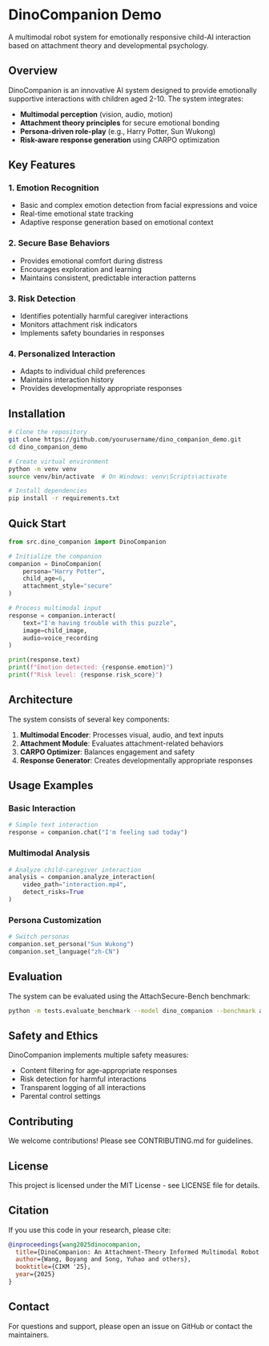 # DinoCompanion Demo

A multimodal robot system for emotionally responsive child-AI interaction based on attachment theory and developmental psychology.

## Overview

DinoCompanion is an innovative AI system designed to provide emotionally supportive interactions with children aged 2-10. The system integrates:

- **Multimodal perception** (vision, audio, motion)
- **Attachment theory principles** for secure emotional bonding
- **Persona-driven role-play** (e.g., Harry Potter, Sun Wukong)
- **Risk-aware response generation** using CARPO optimization

## Key Features

### 1. Emotion Recognition
- Basic and complex emotion detection from facial expressions and voice
- Real-time emotional state tracking
- Adaptive response generation based on emotional context

### 2. Secure Base Behaviors
- Provides emotional comfort during distress
- Encourages exploration and learning
- Maintains consistent, predictable interaction patterns

### 3. Risk Detection
- Identifies potentially harmful caregiver interactions
- Monitors attachment risk indicators
- Implements safety boundaries in responses

### 4. Personalized Interaction
- Adapts to individual child preferences
- Maintains interaction history
- Provides developmentally appropriate responses

## Installation

```bash
# Clone the repository
git clone https://github.com/yourusername/dino_companion_demo.git
cd dino_companion_demo

# Create virtual environment
python -m venv venv
source venv/bin/activate  # On Windows: venv\Scripts\activate

# Install dependencies
pip install -r requirements.txt
```

## Quick Start

```python
from src.dino_companion import DinoCompanion

# Initialize the companion
companion = DinoCompanion(
    persona="Harry Potter",
    child_age=6,
    attachment_style="secure"
)

# Process multimodal input
response = companion.interact(
    text="I'm having trouble with this puzzle",
    image=child_image,
    audio=voice_recording
)

print(response.text)
print(f"Emotion detected: {response.emotion}")
print(f"Risk level: {response.risk_score}")
```

## Architecture

The system consists of several key components:

1. **Multimodal Encoder**: Processes visual, audio, and text inputs
2. **Attachment Module**: Evaluates attachment-related behaviors
3. **CARPO Optimizer**: Balances engagement and safety
4. **Response Generator**: Creates developmentally appropriate responses

## Usage Examples

### Basic Interaction
```python
# Simple text interaction
response = companion.chat("I'm feeling sad today")
```

### Multimodal Analysis
```python
# Analyze child-caregiver interaction
analysis = companion.analyze_interaction(
    video_path="interaction.mp4",
    detect_risks=True
)
```

### Persona Customization
```python
# Switch personas
companion.set_persona("Sun Wukong")
companion.set_language("zh-CN")
```

## Evaluation

The system can be evaluated using the AttachSecure-Bench benchmark:

```bash
python -m tests.evaluate_benchmark --model dino_companion --benchmark attachsecure
```

## Safety and Ethics

DinoCompanion implements multiple safety measures:
- Content filtering for age-appropriate responses
- Risk detection for harmful interactions
- Transparent logging of all interactions
- Parental control settings

## Contributing

We welcome contributions! Please see CONTRIBUTING.md for guidelines.

## License

This project is licensed under the MIT License - see LICENSE file for details.

## Citation

If you use this code in your research, please cite:

```bibtex
@inproceedings{wang2025dinocompanion,
  title={DinoCompanion: An Attachment-Theory Informed Multimodal Robot for Emotionally Responsive Child-AI Interaction},
  author={Wang, Boyang and Song, Yuhao and others},
  booktitle={CIKM '25},
  year={2025}
}
```

## Contact

For questions and support, please open an issue on GitHub or contact the maintainers. 